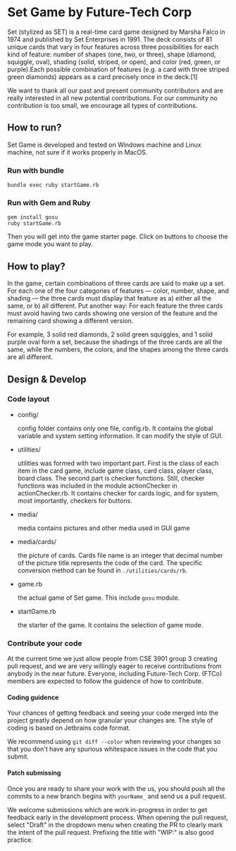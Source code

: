 # Set Game by Future-Tech Corp
Set (stylized as SET) is a real-time card game designed by Marsha Falco in 1974 and published by Set Enterprises in 1991. The deck consists of 81 unique cards that vary in four features across three possibilities for each kind of feature: number of shapes (one, two, or three), shape (diamond, squiggle, oval), shading (solid, striped, or open), and color (red, green, or purple).Each possible combination of features (e.g. a card with three striped green diamonds) appears as a card precisely once in the deck.[1]

We want to thank all our past and present community contributors and are really interested in all new potential contributions. For our community no contribution is too small, we encourage all types of contributions.

## How to run?
Set Game is developed and tested on Windows machine and Linux machine, not sure if it works properly in MacOS.
### Run with bundle
```shell
bundle exec ruby startGame.rb
```
### Run with Gem and Ruby
```shell
gem install gosu
ruby startGame.rb
```
Then you will get into the game starter page. Click on buttons to choose the game mode you want to play.

## How to play?
In the game, certain combinations of three cards are said to make up a set. For each one of the four categories of features — color, number, shape, and shading — the three cards must display that feature as a) either all the same, or b) all different. Put another way: For each feature the three cards must avoid having two cards showing one version of the feature and the remaining card showing a different version.

For example, 3 solid red diamonds, 2 solid green squiggles, and 1 solid purple oval form a set, because the shadings of the three cards are all the same, while the numbers, the colors, and the shapes among the three cards are all different.


## Design & Develop
### Code layout
* config/ 

    config folder contains only one file, config.rb. It contains the global variable and system setting information. It can modify the style of GUI.


* utilities/

    utilities was formed with two important part. First is the class of each item in the card game, include game class, card class, player class, board class. The second part is checker functions. Still, checker functions was included in the module actionChecker in actionChecker.rb. It contains checker for cards logic, and for system, most importantly, checkers for buttons.


* media/

    media contains pictures and other media used in GUI game


* media/cards/

    the picture of cards. Cards file name is an integer that decimal number of the picture title represents the code of the card. The specific conversion method can be found in ```./utilities/cards/rb```.


* game.rb

    the actual game of Set game. This include ```gosu``` module.


* startGame.rb
    
    the starter of the game. It contains the selection of game mode.
    

### Contribute your code
At the current time we just allow people from CSE 3901 group 3 creating pull request, and we are very willingly eager to receive contributions from anybody in the near future. Everyone, including Future-Tech Corp. (FTCo) members are expected to follow the guidence of how to contribute.

#### Coding guidence
Your chances of getting feedback and seeing your code merged into the project greatly depend on how granular your changes are. The style of coding is based on Jetbrains code format.

We recommend using ```git diff --color``` when reviewing your changes so that you don't have any spurious whitespace issues in the code that you submit.

#### Patch submissing
Once you are ready to share your work with the us, you should push all the commits to a new branch begins with ```yourName_``` and send us a pull request.

We welcome submissions which are work in-progress in order to get feedback early in the development process. When opening the pull request, select "Draft" in the dropdown menu when creating the PR to clearly mark the intent of the pull request. Prefixing the title with "WIP:" is also good practice.
    
